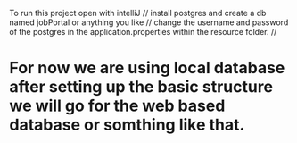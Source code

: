 To run this project open with intelliJ //
install postgres and create a db named jobPortal or anything you like //
change the username and password of the postgres in the application.properties within the resource folder. //

# For now we are using local database after setting up the basic structure we will go for the web based database or somthing like that.

